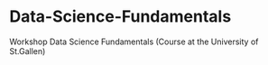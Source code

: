 # Data-Science-Fundamentals
Workshop Data Science Fundamentals (Course at the University of St.Gallen)
